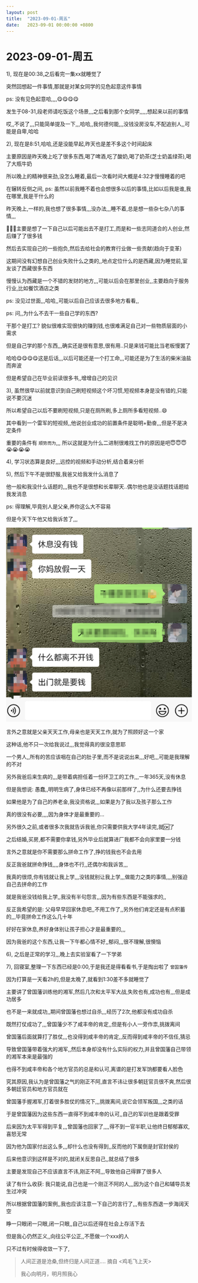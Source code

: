 ```yaml
---
layout: post
title:  "2023-09-01-周五"
date:   2023-09-01 00:00:00 +0800
---
```




# 2023-09-01-周五

1), 现在是00:38,之后看完一集xx就睡觉了

突然回想起一件事情,那就是对某女同学的见色起意这件事情

ps: 没有见色起意哈,,,,😋😋😋😋

发生于08-31,段老师请吃饭这个场景,,,之后看到那个女同学,,,,,想起来以前的事情

哎,,不说了,,,只能简单提及一下,,,哈哈,,我何德何能,,,没钱没房没车,不配追别人,,可能是自卑,哈哈

2), 现在是8:51,哈哈,还是没能早起,昨天也是差不多这个时间起床

主要原因是昨天晚上吃了很多东西,喝了啤酒,吃了酸奶,喝了奶茶(芝士奶盖绿茶),喝了大瓶牛奶

所以晚上的精神很来劲,没怎么睡着,最后一次看时间大概是4:32才慢慢睡着的吧

在辗转反侧之间, ps: 虽然以前我睡不着也会想很多以后的事情,比如以后我是谁,我在哪里,我是干什么的

昨天晚上,一样的,我也想了很多事情,,,没办法,,,睡不着,总是想一些杂七杂八的事情,,,

🤩🤩🤩主要是想了一下自己以后可能出去不是打工,而是和一些志同道合的人创业,然后赚了了很多钱

然后去实现自己的一些抱负,然后去给社会的教育行业做一些贡献(趋向于变革)

这期间没有幻想自己创业失败什么之类的,,地点定位什么的是西藏,因为睡觉前,室友谈了西藏很多东西

慢慢认为西藏是一个不错的发财的地方,,,可能以后会在那里创业,,主要趋向于服务行业,比如餐饮酒店之类

ps: 没见过世面,,,哈哈,,可能以后自己应该去很多地方看看,,

ps: 问,,为什么不去干一些自己学的东西?

干那个是打工? 貌似很难实现很快的赚到钱,也很难满足自己对一些物质层面的小需求

但是自己学的那个东西,,,确实还是很有意思,很有用..只是来钱可能比当老板慢罢了

哈哈😋😋😋😋这是后话,,,以后可能还是一个打工命,,,可能还是为了生活的柴米油盐而奔波

但是希望自己在毕业前读很多书,,增增自己的见识

3), 虽然很早以前就意识到自己刷短视频这个坏习惯,短视频本身是没有错的,只能说不要沉迷

所以希望自己以后不要刷短视频,只是在厕所刷,多上厕所多看短视频..😄

其中看到一个雷军的短视频,,他说创业成功的前置条件是聪明+勤奋,,,但是不是决定条件

重要的条件有 `顺势而为`,,, 所以这就是为什么二进制很难找工作的原因是吧😇😇😇😭😭😭😭

4), 学习状态算是良好,,,远控的视频和手动分析,结合着来分析

5), 然后下午不是很舒服,我爸又给我发什么消息了

他一般和我没什么话题的,,,我也不是很想和长辈聊天..偶尔他也是没话题找话题给我发消息

ps: 得理解,毕竟别人是父亲,养你这么大不容易

但是今天下午他又给我诉苦了,,,

![image-20230916045831407](https://raw.githubusercontent.com/i1oveyou/2023-year/master/_posts/09.September/img/image-20230916045831407.png)




言外之意就是父亲天天工作,母亲也是天天工作,就为了照顾好这一个家

这种话,他不只一次给我说过,,,我觉得真的很没意思耶

一个男人,,所有的苦应该咽在自己的肚子里,而不是说说出来,,,好吧,,,可能是我理解的不对

另外我爸后来生病的,,,是带着病担任着一份环卫工的工作,,,一年365天,没有休息

但是我想说: 愚蠢,,明明生病了,身体已经不再像以前那样了,,为什么还要去挣钱

如果他是为了自己的养老金,我没资格说,,,如果是为了我以及孩子那么工作

真的很没有必要,,,,因为身体才是最重要的...

另外很久之前,或者很多次我就告诉我爸,你只需要供我大学4年读完,就🆗了

之后结婚,买房,都不需要你拿钱,另外毕业后就算进厂我都不会向家里要一分钱

言外之意就是你不需要那么拼命工作了,挣的钱我也不会去用

反正我爸就拼命挣钱,,,,身体也不行,,还偶尔和我诉苦,,,

我真的很烦,你有钱就让我上学,,,没钱就别让我上学,,,做能力之类的事情,,,,别强迫自己去拼命的工作

就是我爸没钱给我上学,,我没有半句怨言,,,因为有些东西是不能强求的,,

反正我希望的是: 父母早早回家休息吧,,不用工作了,,另外他们肯定还是有点积蓄的,,,毕竟拼命工作这么几十年

好好在家休息,养好身体别让孩子担心才是最重要的,,,

因为我爸的这个东西,让我一下午都心情不好,,郁闷,,,很不理解,很懊恼

6), 之后是正常的学习,,,晚上去实验室看了一下学弟

7), 回寝室,整理一下东西已经是0:00,于是我还是得看看书,于是掏出啦了 `曾国藩传`

因为打算是一天看2h的,但是太晚了,就看到1:30差不多就睡觉了

主要讲了曾国藩训练他的湘军,然后几次和太平军大战,失败也有,成功也有,,,但是成功居多

也不是一来就成功,,期间曾国藩也想过自杀,,,经历了2次,他都没有成功自杀

既然打仗成功了,,,曾国藩少不了咸丰帝的肯定,,但是有小人一旁作祟,挑拨离间

曾国藩后面就算打了胜仗,,,也没得到咸丰帝的肯定,,反而得到咸丰帝的不信任,猜忌

导致曾国藩带着强大的湘军,,然后本身却没有什么实际的权力,并且曾国藩自己带领的湘军本来是最强的

也得不到咸丰帝和各个地方官员的总是和认可,离谱的是打发军饷都要看人脸色

究其原因,我认为是曾国藩之气的刚正不阿,直言不讳让很多朝廷官员很不爽,然后很多朝廷官员和地方官员就在

曾国藩手握湘军,打着很多胜仗的情况下,,,挑拨离间,说它会领军叛国,,,之类的话

于是曾国藩因为这些东西一直得不到咸丰帝的认可,,自己的军训也是跟着受罪

后来因为太平军得到平复,,,曾国藩也回家了,,,,得不到一官半职,让他终日郁郁寡欢,喜怒无常

因为他为国家付出这么多,,,却什么也没有得到,,反而他的下属倒是封官封侯的

后来他意识到这样是不对的,就闭关反思自己,,就总结了很多

主要是发现自己不应该直言不讳,刚正不阿,,,导致他自己得罪了很多人

读了有什么收获:  我只能说,自己也是一个刚正不阿的人,,,因为这个自己和辅导员发生过冲突

所以根据曾国藩的案例,,我也应该注意一下自己的言行了,,,有些东西退一步海阔天空

睁一只眼闭一只眼,闭一只眼,,自己以后还得在社会上存活下去

但是我心仍然正义,,向往公平公正,,不愿做一个xxx的人

只不过有时候得收敛一下了,

> 人间正道是沧桑,但终归是人间正道.... 摘自 <鸡毛飞上天>
>
> 我心向明月，明月照我心